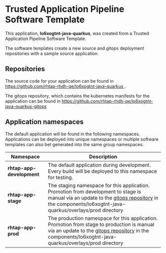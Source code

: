 # Trusted Application Pipeline Software Template

This application, **lo6xogtnt-java-quarkus**, was created from a Trusted Application Pipeline Software Template.

The software templates create a new source and gitops deployment repositories with a sample source application. 

## Repositories

The source code for your application can be found in [https://github.com/rhtap-rhdh-qe/lo6xogtnt-java-quarkus ](https://github.com/rhtap-rhdh-qe/lo6xogtnt-java-quarkus ).
 
The gitops repository, which contains the kubernetes manifests for the application can be found in 
[https://github.com/rhtap-rhdh-qe/lo6xogtnt-java-quarkus-gitops ](https://github.com/rhtap-rhdh-qe/lo6xogtnt-java-quarkus-gitops ) 

## Application namespaces 

The default application will be found in the following namespaces. Applications can be deployed into unique namespaces or multiple software templates can also bet generated into the same group namespaces.  

|  Namespace   |  Description   |  
| -------- | -------- |   
| **rhtap-app-development** | The default application during development. Every build will be deployed to this namespace for testing. | 
| **rhtap-app-stage** | The staging namespace for this application. Promotion from development to stage is manual via an update to the [gitops repository](https://github.com/rhtap-rhdh-qe/lo6xogtnt-java-quarkus-gitops ) in the components/lo6xogtnt-java-quarkus/overlays/prod directory |  
| **rhtap-app-prod** | The production namespace for this application. Promotion from stage to production is manual via an update to the [gitops repository](https://github.com/rhtap-rhdh-qe/lo6xogtnt-java-quarkus-gitops ) in the components/lo6xogtnt-java-quarkus/overlays/prod directory | 